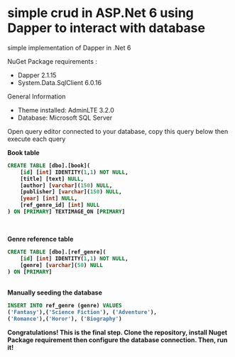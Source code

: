 ﻿# simple crud in ASP.Net 6 using Dapper to interact with database
<p>simple implementation of Dapper in .Net 6</p>
<p>NuGet Package requirements :</p>
<ul>
  <li>Dapper 2.1.15</li>
  <li>System.Data.SqlClient 6.0.16</li>
</ul>

<p>General Information</p>
<ul>
  <li>Theme installed: AdminLTE 3.2.0</li>
  <li>Database: Microsoft SQL Server</li>
</ul>

<p>Open query editor connected to your database, copy this query below then execute each query</p>
<b>Book table<b>
	
```SQL
CREATE TABLE [dbo].[book](
	[id] [int] IDENTITY(1,1) NOT NULL,
	[title] [text] NULL,
	[author] [varchar](150) NULL,
	[publisher] [varchar](150) NULL,
	[year] [int] NULL,
	[ref_genre_id] [int] NULL
) ON [PRIMARY] TEXTIMAGE_ON [PRIMARY]
```
<br>

<b>Genre reference table</b>
```SQL
CREATE TABLE [dbo].[ref_genre](
	[id] [int] IDENTITY(1,1) NOT NULL,
	[genre] [varchar](50) NULL
) ON [PRIMARY]
```
<br>
<b>Manually seeding the database</b>

```SQL
INSERT INTO ref_genre (genre) VALUES
('Fantasy'),('Science Fiction'), ('Adventure'),
('Romance'),('Horor'), ('Biography')
```
<p>Congratulations! This is the final step. Clone the repository, install Nuget Package requirement then configure the database connection. Then, run it!</p>
